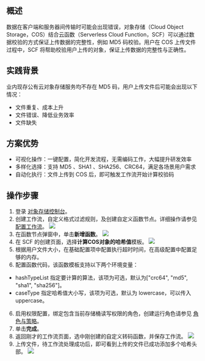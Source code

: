 ## 概述

数据在客户端和服务器间传输时可能会出现错误，对象存储（Cloud Object Storage，COS）结合云函数（Serverless Cloud Function，SCF）可以通过数据校验的方式保证上传数据的完整性，例如 MD5 码校验。用户在 COS 上传文件过程中，SCF 将帮助校验用户上传的对象，保证上传数据的完整性与正确性。

## 实践背景

业内现存公有云对象存储服务均不存在 MD5 码，用户上传文件后可能会出现以下情况：

- 文件重复、成本上升
- 文件错误、降低业务效率
- 文件缺失


## 方案优势

- 可视化操作：一键配置，简化开发流程，无需编码工作，大幅提升研发效率
- 多样化选择：支持 MD5 、SHA1 、SHA256、CRC64，满足各场景用户需求
- 自动化执行：文件上传到 COS 后，即可触发工作流开始计算校验码


## 操作步骤

1. 登录 [对象存储控制台](https://console.cloud.tencent.com/cos5)。
2. 创建工作流，自定义格式过滤规则，及创建自定义函数节点。详细操作请参见 [配置工作流](https://cloud.tencent.com/document/product/436/53967)。
![](https://qcloudimg.tencent-cloud.cn/raw/4611803e5b6090f24e4036cf0323fa1c.png)
2. 在函数节点弹窗中，单击**新增函数**。 
![](https://qcloudimg.tencent-cloud.cn/raw/7580ec81eb13bcee4715fdeb15120aa9.png)
3. 在 SCF 的创建页面，选择**计算COS对象的哈希值**模板。
![](https://main.qcloudimg.com/raw/a95a3b110f14eaf5958ab84dabce807a.png)
4. 根据用户文件大小，在基础配置项中配置执行超时时间，在高级配置中配置足够的内存。
5. 配置函数代码，该函数模板支持以下两个环境变量：
  - hashTypeList 指定要计算的算法，该项为可选，默认为["crc64", "md5", "sha1", "sha256"]。
  - caseType 指定哈希值大小写，该项为可选，默认为 lowercase，可以传入 uppercase。
6. 启用权限配置，绑定包含当前存储桶读写权限的角色，创建运行角色请参见 [角色与策略](https://cloud.tencent.com/document/product/583/47933#.E5.88.9B.E5.BB.BA.E8.BF.90.E8.A1.8C.E8.A7.92.E8.89.B2)。
7. 单击**完成**。
8. 返回刚才的工作流页面，选中刚创建的自定义转码函数，并保存工作流。
![](https://qcloudimg.tencent-cloud.cn/raw/7a67acd51454278fd75868b54d9db212.png)
9. 上传文件，待工作流处理成功后，即可看到上传的文件已成功添加多个哈希头部。
![](https://main.qcloudimg.com/raw/614c3cfb12c595262f4f8c3444b7bb63.png)  



